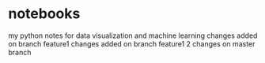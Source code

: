 # notebooks

my python notes for data visualization and machine learning
changes added on branch feature1
changes added on branch feature1 2
changes on master branch
